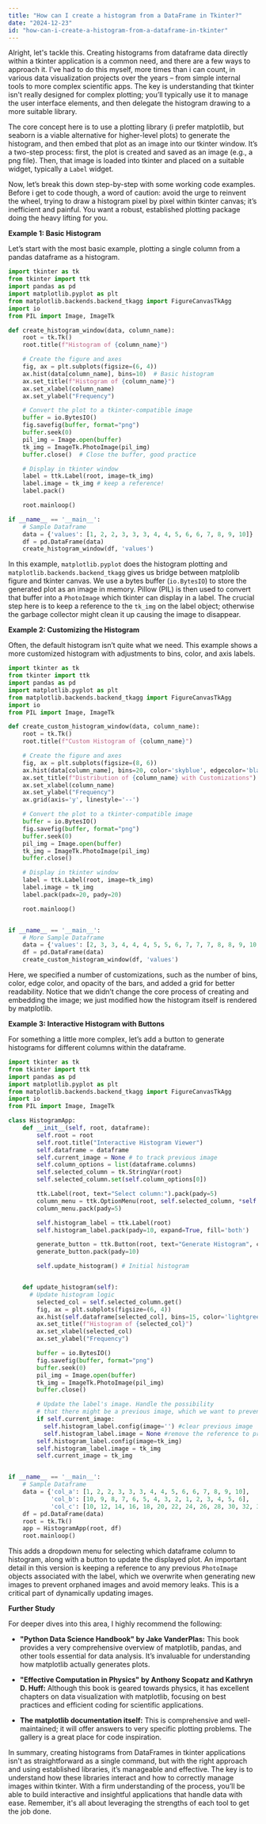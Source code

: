 ```yaml
---
title: "How can I create a histogram from a DataFrame in Tkinter?"
date: "2024-12-23"
id: "how-can-i-create-a-histogram-from-a-dataframe-in-tkinter"
---
```


Alright, let's tackle this. Creating histograms from dataframe data directly within a tkinter application is a common need, and there are a few ways to approach it. I've had to do this myself, more times than i can count, in various data visualization projects over the years – from simple internal tools to more complex scientific apps. The key is understanding that tkinter isn't really designed for complex plotting; you’ll typically use it to manage the user interface elements, and then delegate the histogram drawing to a more suitable library.

The core concept here is to use a plotting library (i prefer matplotlib, but seaborn is a viable alternative for higher-level plots) to generate the histogram, and then embed that plot as an image into our tkinter window. It’s a two-step process: first, the plot is created and saved as an image (e.g., a png file). Then, that image is loaded into tkinter and placed on a suitable widget, typically a `Label` widget.

Now, let’s break this down step-by-step with some working code examples. Before i get to code though, a word of caution: avoid the urge to reinvent the wheel, trying to draw a histogram pixel by pixel within tkinter canvas; it’s inefficient and painful. You want a robust, established plotting package doing the heavy lifting for you.

**Example 1: Basic Histogram**

Let’s start with the most basic example, plotting a single column from a pandas dataframe as a histogram.

```python
import tkinter as tk
from tkinter import ttk
import pandas as pd
import matplotlib.pyplot as plt
from matplotlib.backends.backend_tkagg import FigureCanvasTkAgg
import io
from PIL import Image, ImageTk

def create_histogram_window(data, column_name):
    root = tk.Tk()
    root.title(f"Histogram of {column_name}")

    # Create the figure and axes
    fig, ax = plt.subplots(figsize=(6, 4))
    ax.hist(data[column_name], bins=10)  # Basic histogram
    ax.set_title(f"Histogram of {column_name}")
    ax.set_xlabel(column_name)
    ax.set_ylabel("Frequency")

    # Convert the plot to a tkinter-compatible image
    buffer = io.BytesIO()
    fig.savefig(buffer, format="png")
    buffer.seek(0)
    pil_img = Image.open(buffer)
    tk_img = ImageTk.PhotoImage(pil_img)
    buffer.close()  # Close the buffer, good practice

    # Display in tkinter window
    label = ttk.Label(root, image=tk_img)
    label.image = tk_img # keep a reference!
    label.pack()

    root.mainloop()

if __name__ == '__main__':
    # Sample Dataframe
    data = {'values': [1, 2, 2, 3, 3, 3, 4, 4, 5, 6, 6, 7, 8, 9, 10]}
    df = pd.DataFrame(data)
    create_histogram_window(df, 'values')
```

In this example, `matplotlib.pyplot` does the histogram plotting and `matplotlib.backends.backend_tkagg` gives us bridge between matplolib figure and tkinter canvas. We use a bytes buffer (`io.BytesIO`) to store the generated plot as an image in memory. Pillow (PIL) is then used to convert that buffer into a `PhotoImage` which tkinter can display in a label. The crucial step here is to keep a reference to the `tk_img` on the label object; otherwise the garbage collector might clean it up causing the image to disappear.

**Example 2: Customizing the Histogram**

Often, the default histogram isn’t quite what we need. This example shows a more customized histogram with adjustments to bins, color, and axis labels.

```python
import tkinter as tk
from tkinter import ttk
import pandas as pd
import matplotlib.pyplot as plt
from matplotlib.backends.backend_tkagg import FigureCanvasTkAgg
import io
from PIL import Image, ImageTk

def create_custom_histogram_window(data, column_name):
    root = tk.Tk()
    root.title(f"Custom Histogram of {column_name}")

    # Create the figure and axes
    fig, ax = plt.subplots(figsize=(8, 6))
    ax.hist(data[column_name], bins=20, color='skyblue', edgecolor='black', alpha=0.7)
    ax.set_title(f"Distribution of {column_name} with Customizations")
    ax.set_xlabel(column_name)
    ax.set_ylabel("Frequency")
    ax.grid(axis='y', linestyle='--')

    # Convert the plot to a tkinter-compatible image
    buffer = io.BytesIO()
    fig.savefig(buffer, format="png")
    buffer.seek(0)
    pil_img = Image.open(buffer)
    tk_img = ImageTk.PhotoImage(pil_img)
    buffer.close()

    # Display in tkinter window
    label = ttk.Label(root, image=tk_img)
    label.image = tk_img
    label.pack(padx=20, pady=20)

    root.mainloop()


if __name__ == '__main__':
    # More Sample Dataframe
    data = {'values': [2, 3, 3, 4, 4, 4, 5, 5, 6, 7, 7, 7, 8, 8, 9, 10, 10, 10, 11, 12, 12, 13, 15, 17, 19, 20, 21]}
    df = pd.DataFrame(data)
    create_custom_histogram_window(df, 'values')
```

Here, we specified a number of customizations, such as the number of bins, color, edge color, and opacity of the bars, and added a grid for better readability. Notice that we didn’t change the core process of creating and embedding the image; we just modified how the histogram itself is rendered by matplotlib.

**Example 3: Interactive Histogram with Buttons**

For something a little more complex, let’s add a button to generate histograms for different columns within the dataframe.

```python
import tkinter as tk
from tkinter import ttk
import pandas as pd
import matplotlib.pyplot as plt
from matplotlib.backends.backend_tkagg import FigureCanvasTkAgg
import io
from PIL import Image, ImageTk

class HistogramApp:
    def __init__(self, root, dataframe):
        self.root = root
        self.root.title("Interactive Histogram Viewer")
        self.dataframe = dataframe
        self.current_image = None # to track previous image
        self.column_options = list(dataframe.columns)
        self.selected_column = tk.StringVar(root)
        self.selected_column.set(self.column_options[0])

        ttk.Label(root, text="Select column:").pack(pady=5)
        column_menu = ttk.OptionMenu(root, self.selected_column, *self.column_options)
        column_menu.pack(pady=5)

        self.histogram_label = ttk.Label(root)
        self.histogram_label.pack(pady=10, expand=True, fill='both')

        generate_button = ttk.Button(root, text="Generate Histogram", command=self.update_histogram)
        generate_button.pack(pady=10)

        self.update_histogram() # Initial histogram


    def update_histogram(self):
      # Update histogram logic
        selected_col = self.selected_column.get()
        fig, ax = plt.subplots(figsize=(6, 4))
        ax.hist(self.dataframe[selected_col], bins=15, color='lightgreen', edgecolor='black')
        ax.set_title(f"Histogram of {selected_col}")
        ax.set_xlabel(selected_col)
        ax.set_ylabel("Frequency")

        buffer = io.BytesIO()
        fig.savefig(buffer, format="png")
        buffer.seek(0)
        pil_img = Image.open(buffer)
        tk_img = ImageTk.PhotoImage(pil_img)
        buffer.close()

        # Update the label's image. Handle the possibility
        # that there might be a previous image, which we want to prevent from being garbage collected.
        if self.current_image:
          self.histogram_label.config(image='') #clear previous image
          self.histogram_label.image = None #remove the reference to prevent garbage collection
        self.histogram_label.config(image=tk_img)
        self.histogram_label.image = tk_img
        self.current_image = tk_img


if __name__ == '__main__':
    # Sample Dataframe
    data = {'col_a': [1, 2, 2, 3, 3, 3, 4, 4, 5, 6, 6, 7, 8, 9, 10],
            'col_b': [10, 9, 8, 7, 6, 5, 4, 3, 2, 1, 2, 3, 4, 5, 6],
            'col_c': [10, 12, 14, 16, 18, 20, 22, 24, 26, 28, 30, 32, 34, 36, 38]}
    df = pd.DataFrame(data)
    root = tk.Tk()
    app = HistogramApp(root, df)
    root.mainloop()
```

This adds a dropdown menu for selecting which dataframe column to histogram, along with a button to update the displayed plot. An important detail in this version is keeping a reference to any previous `PhotoImage` objects associated with the label, which we overwrite when generating new images to prevent orphaned images and avoid memory leaks. This is a critical part of dynamically updating images.

**Further Study**

For deeper dives into this area, I highly recommend the following:

*   **"Python Data Science Handbook" by Jake VanderPlas:** This book provides a very comprehensive overview of matplotlib, pandas, and other tools essential for data analysis. It’s invaluable for understanding how matplotlib actually generates plots.

*   **"Effective Computation in Physics" by Anthony Scopatz and Kathryn D. Huff:** Although this book is geared towards physics, it has excellent chapters on data visualization with matplotlib, focusing on best practices and efficient coding for scientific applications.

*   **The matplotlib documentation itself:** This is comprehensive and well-maintained; it will offer answers to very specific plotting problems. The gallery is a great place for code inspiration.

In summary, creating histograms from DataFrames in tkinter applications isn't as straightforward as a single command, but with the right approach and using established libraries, it’s manageable and effective. The key is to understand how these libraries interact and how to correctly manage images within tkinter. With a firm understanding of the process, you’ll be able to build interactive and insightful applications that handle data with ease. Remember, it's all about leveraging the strengths of each tool to get the job done.
